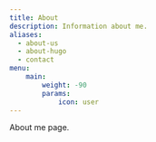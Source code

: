 ```yaml
---
title: About
description: Information about me.
aliases:
  - about-us
  - about-hugo
  - contact
menu:
    main: 
        weight: -90
        params:
            icon: user
---
```


About me page.
